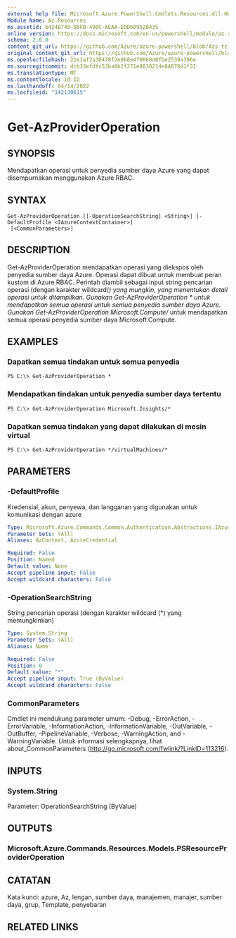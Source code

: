 ```yaml
---
external help file: Microsoft.Azure.PowerShell.Cmdlets.Resources.dll-Help.xml
Module Name: Az.Resources
ms.assetid: 6424B740-DBFB-490C-AEAA-EDD60952B435
online version: https://docs.microsoft.com/en-us/powershell/module/az.resources/get-Azprovideroperation
schema: 2.0.0
content_git_url: https://github.com/Azure/azure-powershell/blob/Azs-tzl/src/Resources/Resources/help/Get-AzProviderOperation.md
original_content_git_url: https://github.com/Azure/azure-powershell/blob/Azs-tzl/src/Resources/Resources/help/Get-AzProviderOperation.md
ms.openlocfilehash: 21e1af2a36478f2e0b8e470660d0fbe2539a396e
ms.sourcegitcommit: dcb33efdfc53ba0b2f271e883021de84878d1f31
ms.translationtype: MT
ms.contentlocale: id-ID
ms.lasthandoff: 04/14/2022
ms.locfileid: "142130615"
---
```

# Get-AzProviderOperation

## SYNOPSIS
Mendapatkan operasi untuk penyedia sumber daya Azure yang dapat disempurnakan menggunakan Azure RBAC.

## SYNTAX

```
Get-AzProviderOperation [[-OperationSearchString] <String>] [-DefaultProfile <IAzureContextContainer>]
 [<CommonParameters>]
```

## DESCRIPTION
Get-AzProviderOperation mendapatkan operasi yang diekspos oleh penyedia sumber daya Azure.
Operasi dapat dibuat untuk membuat peran kustom di Azure RBAC.
Perintah diambil sebagai input string pencarian operasi (dengan karakter wildcard(*) yang mungkin, yang menentukan detail operasi untuk ditampilkan. Gunakan Get-AzProviderOperation * untuk mendapatkan semua operasi untuk semua penyedia sumber daya Azure. Gunakan Get-AzProviderOperation Microsoft.Compute/* untuk mendapatkan semua operasi penyedia sumber daya Microsoft.Compute.

## EXAMPLES

### Dapatkan semua tindakan untuk semua penyedia
```
PS C:\> Get-AzProviderOperation *
```

### Mendapatkan tindakan untuk penyedia sumber daya tertentu
```
PS C:\> Get-AzProviderOperation Microsoft.Insights/*
```

### Dapatkan semua tindakan yang dapat dilakukan di mesin virtual
```
PS C:\> Get-AzProviderOperation */virtualMachines/*
```

## PARAMETERS

### -DefaultProfile
Kredensial, akun, penyewa, dan langganan yang digunakan untuk komunikasi dengan azure

```yaml
Type: Microsoft.Azure.Commands.Common.Authentication.Abstractions.IAzureContextContainer
Parameter Sets: (All)
Aliases: AzContext, AzureCredential

Required: False
Position: Named
Default value: None
Accept pipeline input: False
Accept wildcard characters: False
```

### -OperationSearchString
String pencarian operasi (dengan karakter wildcard (*) yang memungkinkan)

```yaml
Type: System.String
Parameter Sets: (All)
Aliases: Name

Required: False
Position: 0
Default value: "*"
Accept pipeline input: True (ByValue)
Accept wildcard characters: False
```

### CommonParameters
Cmdlet ini mendukung parameter umum: -Debug, -ErrorAction, -ErrorVariable, -InformationAction, -InformationVariable, -OutVariable, -OutBuffer, -PipelineVariable, -Verbose, -WarningAction, and -WarningVariable. Untuk informasi selengkapnya, lihat about_CommonParameters (http://go.microsoft.com/fwlink/?LinkID=113216).

## INPUTS

### System.String
Parameter: OperationSearchString (ByValue)

## OUTPUTS

### Microsoft.Azure.Commands.Resources.Models.PSResourceProviderOperation

## CATATAN
Kata kunci: azure, Az, lengan, sumber daya, manajemen, manajer, sumber daya, grup, Template, penyebaran

## RELATED LINKS
